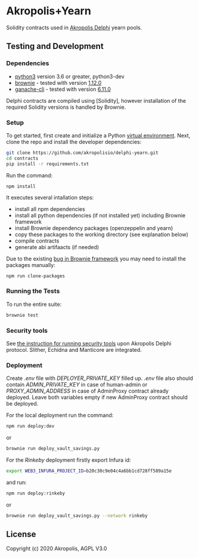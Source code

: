 # Akropolis+Yearn 

Solidity contracts used in [Akropolis Delphi](https://delphi.akropolis.io/) yearn pools.


## Testing and Development

### Dependencies

* [python3](https://www.python.org/downloads/release/python-368/) version 3.6 or greater, python3-dev
* [brownie](https://github.com/iamdefinitelyahuman/brownie) - tested with version [1.12.0](https://github.com/eth-brownie/brownie/releases/tag/v1.12.0)
* [ganache-cli](https://github.com/trufflesuite/ganache-cli) - tested with version [6.11.0](https://github.com/trufflesuite/ganache-cli/releases/tag/v6.11.0)

Delphi contracts are compiled using [Solidity], however installation of the required Solidity versions is handled by Brownie.

### Setup

To get started, first create and initialize a Python [virtual environment](https://docs.python.org/3/library/venv.html). Next, clone the repo and install the developer dependencies:

```bash
git clone https://github.com/akropolisio/delphi-yearn.git
cd contracts
pip install -r requirements.txt
```

Run the command:
```bash
npm install
```
It executes several intallation steps:
* install all npm dependencies
* install all python dependencies (if not installed yet) including Brownie framework
* install Brownie dependency packages (openzeppelin and yearn)
* copy these packages to the working directory (see explanation below)
* compile contracts
* generate abi artifaacts (if needed)


Due to the existing [bug in Brownie framework](https://github.com/eth-brownie/brownie/issues/893) you may need to install the packages manually:
```
npm run clone-packages
```

### Running the Tests

To run the entire suite:

```bash
brownie test
```

### Security tools

See [the instruction for running security tools](security/readme.md) upon Akropolis Delphi protocol.
Slither, Echidna and Manticore are integrated.


### Deployment
Create *.env* file with *DEPLOYER_PRIVATE_KEY* filled up.
*.env* file also should contain *ADMIN_PRIVATE_KEY* in case of human-admin or *PROXY_ADMIN_ADDRESS* in case of AdminProxy contract already deployed. Leave both variables empty if new AdminProxy contract should be deployed.

For the local deployment run the command:

```bash
npm run deploy:dev
```
or 
```bash
brownie run deploy_vault_savings.py
```

For the *Rinkeby* deployment firstly export Infura id:

```bash
export WEB3_INFURA_PROJECT_ID=b20c30c9e04c4a6bb1cd728ff589a15e
```

and run:

```bash
npm run deploy:rinkeby
```
or 
```bash
brownie run deploy_vault_savings.py --network rinkeby
```




## License

Copyright (c) 2020 Akropolis, AGPL V3.0
